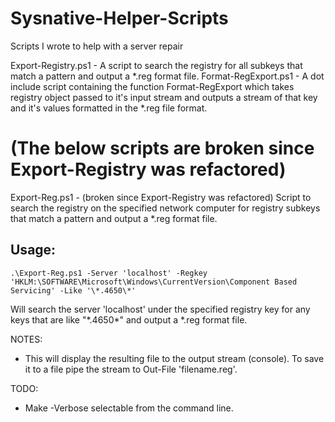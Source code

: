 # Sysnative-Helper-Scripts
Scripts I wrote to help with a server repair

Export-Registry.ps1 - A script to search the registry for all subkeys that match a pattern and output a \*.reg format file.
Format-RegExport.ps1 - A dot include script containing the function Format-RegExport which takes registry object passed to it's input stream and outputs a stream of that key and it's values formatted in the \*.reg file format. 

# (The below scripts are broken since Export-Registry was refactored)

Export-Reg.ps1 - (broken since Export-Registry was refactored) Script to search the registry on the specified network computer for registry subkeys that match a pattern and output a \*.reg format file.

## Usage:
    .\Export-Reg.ps1 -Server 'localhost' -Regkey 'HKLM:\SOFTWARE\Microsoft\Windows\CurrentVersion\Component Based Servicing' -Like '\*.4650\*'

Will search the server 'localhost' under the specified registry key for any keys that are like "\*.4650\*" and output a \*.reg format file. 

NOTES:
- This will display the resulting file to the output stream (console). To save it to a file pipe the stream to Out-File 'filename.reg'.

TODO:
- Make -Verbose selectable from the command line.
